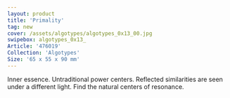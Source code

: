 ```yaml
---
layout: product
title: 'Primality'
tag: new
cover: /assets/algotypes/algotypes_0x13_00.jpg
swipebox: algotypes_0x13_
Article: '476019'
Collection: 'Algotypes'
Size: '65 x 55 x 90 mm'
---
```

Inner essence. Untraditional power centers. Reflected similarities are seen under a different light. Find the natural centers of resonance.
